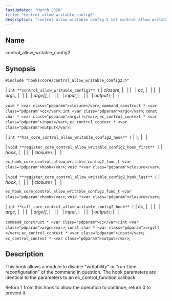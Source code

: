 ```yaml
---
lastUpdated: "March 2020"
title: "control_allow_writable_config2"
description: "control allow writable config 2 int control allow writable config 2 closure cc argc argv input output void closure command construct cc int argc const char argv ec control context input ec control context output int has core control allow writable config 2 hook void register core control allow writable..."
---
```


<a name="hooks.core.control_allow_writable_config2"></a> 
## Name

control_allow_writable_config2

## Synopsis

`#include "hooks/core/control_allow_writable_config2.h"`

| `int **control_allow_writable_config2** (` | <var class="pdparam">closure</var>, |   |
|   | <var class="pdparam">cc</var>, |   |
|   | <var class="pdparam">argc</var>, |   |
|   | <var class="pdparam">argv[]</var>, |   |
|   | <var class="pdparam">input</var>, |   |
|   | <var class="pdparam">output</var>`)`; |   |

`void * <var class="pdparam">closure</var>`;
`command_construct * <var class="pdparam">cc</var>`;
`int <var class="pdparam">argc</var>`;
`const char * <var class="pdparam">argv[]</var>`;
`ec_control_context * <var class="pdparam">input</var>`;
`ec_control_context * <var class="pdparam">output</var>`;

| `int **has_core_control_allow_writable_config2_hook** (` | `)`; |   |

| `void **register_core_control_allow_writable_config2_hook_first** (` | <var class="pdparam">hook</var>, |   |
|   | <var class="pdparam">closure</var>`)`; |   |

`ec_hook_core_control_allow_writable_config2_func_t <var class="pdparam">hook</var>`;
`void *<var class="pdparam">closure</var>`;

| `void **register_core_control_allow_writable_config2_hook_last** (` | <var class="pdparam">hook</var>, |   |
|   | <var class="pdparam">closure</var>`)`; |   |

`ec_hook_core_control_allow_writable_config2_func_t <var class="pdparam">hook</var>`;
`void *<var class="pdparam">closure</var>`;

| `int **call_core_control_allow_writable_config2_hook** (` | <var class="pdparam">cc</var>, |   |
|   | <var class="pdparam">argc</var>, |   |
|   | <var class="pdparam">argv[]</var>, |   |
|   | <var class="pdparam">input</var>, |   |
|   | <var class="pdparam">output</var>`)`; |   |

`command_construct * <var class="pdparam">cc</var>`;
`int <var class="pdparam">argc</var>`;
`const char * <var class="pdparam">argv[]</var>`;
`ec_control_context * <var class="pdparam">input</var>`;
`ec_control_context * <var class="pdparam">output</var>`;<a name="idp27842752"></a> 
## Description

This hook allows a module to disable "writability" or "run-time reconfiguration" of the command in question. The hook parameters are identical to the parameters to an ec_control_function callback.

Return 1 from this hook to allow the operation to continue, return 0 to prevent it.